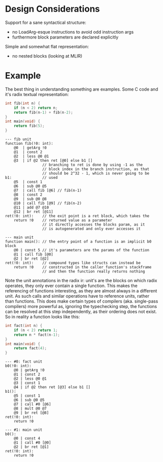 # Design Considerations
Support for a sane syntactical structure:
- no LoadArg-esque instructions to avoid odd instruction args
- furthermore block parameters are declared explicitly

Simple and somewhat flat representation:
- no nested blocks (looking at MLIR)

# Example
The best thing in understanding something are examples.
Some C code and it's radix textual representation:
```c
int fib(int n) {
    if (n < 2) return n;
    return fib(n-1) + fib(n-2);
}
int main(void) {
    return fib(5);
}
```
```radix
--- fib unit
function fib(!0: int):
    @0  | getArg !0
    @1  | const 2
    @2  | less @0 @1
    @3  | if @2 then ret [@0] else b1 []
                 // branching to ret is done by using -1 as the
                 // block index in the branch instruction, as that
                 // should be 2^32 - 1, which is never going to be
b1:              // used
    @5  | const 1
    @6  | sub @0 @5
    @7  | call fib [@6] // fib(n-1)
    @8  | const 2
    @9  | sub @0 @8
    @10 | call fib [@9] // fib(n-2)
    @11 | add @7 @10
    @12 | br ret [@11]
ret(!0: int):    // the exit point is a ret block, which takes the
    return !0    // returned value as a parameter
                 // it directly accesses the blocks param, as it
                 // is autogenerated and only ever accesses it
    
--- main unit
function main(): // the entry point of a function is an implicit b0 block
    @0 | const 5 // it's parameters are the params of the function
    @1 | call fib [@0]
    @2 | br ret [@2]
ret(!0: int):    // compound types like structs can instead be
    return !0    // constructed in the caller function's stackframe
                 // and then the function really returns nothing
```
Note the unit annotations in the radix ir: unit's are the blocks on
which radix operates, they only ever contain a single function.
This makes the referencing of functions interesting, as they are
almost always in a different unit. As such calls and similar operations
have to reference units, rather than functions. This does make
certain types of compilers (aka. single-pass compilers) more powerful
as, ignoring the typechecking step, the functions can be resolved
at this step independently, as their ordering does not exist.
So in reality a function looks like this:
```c
int fact(int n) {
    if (n < 2) return 1;
    return n * fact(n-1);
}
int main(void) {
    return fact(4);
}
```
```radix
--- #0: fact unit
b0(!0: int):
    @0 | getArg !0
    @1 | const 2
    @2 | less @0 @1
    @3 | const 1
    @4 | if @2 then ret [@3] else b1 []
b1():
    @5 | const 1
    @6 | sub @0 @5
    @7 | call #0 [@6]
    @8 | mult @0 @7
    @9 | br ret [@8]
ret(!0: int):
    return !0

--- #1: main unit
b0():
    @0 | const 4
    @1 | call #0 [@0]
    @2 | br ret [@1]
ret(!0: int):
    return !0
```
